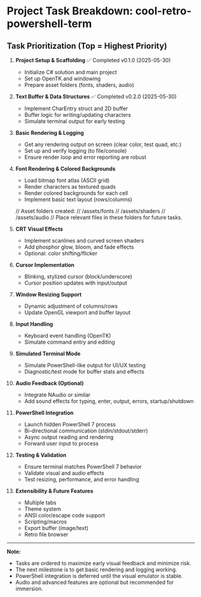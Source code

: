 # Project Task Breakdown: cool-retro-powershell-term

## Task Prioritization (Top = Highest Priority)

1. **Project Setup & Scaffolding** ✅ Completed v0.1.0 (2025-05-30)
   - Initialize C# solution and main project
   - Set up OpenTK and windowing
   - Prepare asset folders (fonts, shaders, audio)

2. **Text Buffer & Data Structures** ✅ Completed v0.2.0 (2025-05-30)
   - Implement CharEntry struct and 2D buffer
   - Buffer logic for writing/updating characters
   - Simulate terminal output for early testing

3. **Basic Rendering & Logging**
   - Get any rendering output on screen (clear color, test quad, etc.)
   - Set up and verify logging (to file/console)
   - Ensure render loop and error reporting are robust

4. **Font Rendering & Colored Backgrounds**
   - Load bitmap font atlas (ASCII grid)
   - Render characters as textured quads
   - Render colored backgrounds for each cell
   - Implement basic text layout (rows/columns)

   // Asset folders created:
   //   /assets/fonts
   //   /assets/shaders
   //   /assets/audio
   // Place relevant files in these folders for future tasks.

5. **CRT Visual Effects**
   - Implement scanlines and curved screen shaders
   - Add phosphor glow, bloom, and fade effects
   - Optional: color shifting/flicker

6. **Cursor Implementation**
   - Blinking, stylized cursor (block/underscore)
   - Cursor position updates with input/output

7. **Window Resizing Support**
   - Dynamic adjustment of columns/rows
   - Update OpenGL viewport and buffer layout

8. **Input Handling**
   - Keyboard event handling (OpenTK)
   - Simulate command entry and editing

9. **Simulated Terminal Mode**
   - Simulate PowerShell-like output for UI/UX testing
   - Diagnostic/test mode for buffer stats and effects

10. **Audio Feedback (Optional)**
    - Integrate NAudio or similar
    - Add sound effects for typing, enter, output, errors, startup/shutdown

11. **PowerShell Integration**
    - Launch hidden PowerShell 7 process
    - Bi-directional communication (stdin/stdout/stderr)
    - Async output reading and rendering
    - Forward user input to process

12. **Testing & Validation**
    - Ensure terminal matches PowerShell 7 behavior
    - Validate visual and audio effects
    - Test resizing, performance, and error handling

13. **Extensibility & Future Features**
    - Multiple tabs
    - Theme system
    - ANSI color/escape code support
    - Scripting/macros
    - Export buffer (image/text)
    - Retro file browser

---

**Note:**
- Tasks are ordered to maximize early visual feedback and minimize risk.
- The next milestone is to get basic rendering and logging working.
- PowerShell integration is deferred until the visual emulator is stable.
- Audio and advanced features are optional but recommended for immersion.
